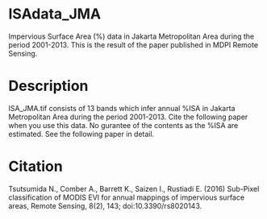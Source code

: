 # ISAdata_JMA
Impervious Surface Area (%) data in Jakarta Metropolitan Area during the period 2001-2013. This is the result of the paper published in MDPI Remote Sensing.

# Description
ISA_JMA.tif consists of 13 bands which infer annual %ISA in Jakarta Metropolitan Area during the period 2001-2013. 
Cite the following paper when you use this data.
No gurantee of the contents as the %ISA are estimated. See the following paper in detail.

# Citation
Tsutsumida N., Comber A., Barrett K., Saizen I., Rustiadi E. (2016) Sub-Pixel classification of MODIS EVI for annual mappings of impervious surface areas, Remote Sensing, 8(2), 143; doi:10.3390/rs8020143.
  
